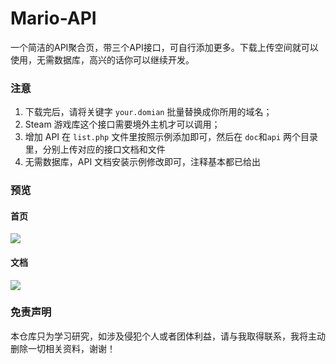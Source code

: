 # Mario-API
一个简洁的API聚合页，带三个API接口，可自行添加更多。下载上传空间就可以使用，无需数据库，高兴的话你可以继续开发。


### 注意
1. 下载完后，请将关键字 `your.domian` 批量替换成你所用的域名；
2. Steam 游戏库这个接口需要境外主机才可以调用；
3. 增加 API 在 `list.php` 文件里按照示例添加即可，然后在 `doc`和`api` 两个目录里，分别上传对应的接口文档和文件
4. 无需数据库，API 文档安装示例修改即可，注释基本都已给出


### 预览

#### 首页
![](https://view.amogu.cn/images/2020/09/16/20200916004316.jpg)


#### 文档
![](https://view.amogu.cn/images/2020/09/16/20200916004501.jpg)


### 免责声明
本仓库只为学习研究，如涉及侵犯个人或者团体利益，请与我取得联系，我将主动删除一切相关资料，谢谢！